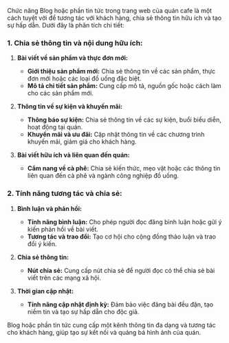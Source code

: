 Chức năng Blog hoặc phần tin tức trong trang web của quán cafe là một cách tuyệt vời để tương tác với khách hàng, chia sẻ thông tin hữu ích và tạo sự hấp dẫn. Dưới đây là phân tích chi tiết:

### 1. Chia sẻ thông tin và nội dung hữu ích:

1. **Bài viết về sản phẩm và thực đơn mới:**

   - **Giới thiệu sản phẩm mới:** Chia sẻ thông tin về các sản phẩm, thực đơn mới hoặc các loại đồ uống đặc biệt.
   - **Mô tả chi tiết sản phẩm:** Cung cấp mô tả, nguồn gốc hoặc cách làm cho các sản phẩm mới.

2. **Thông tin về sự kiện và khuyến mãi:**

   - **Thông báo sự kiện:** Chia sẻ thông tin về các sự kiện, buổi biểu diễn, hoạt động tại quán.
   - **Khuyến mãi và ưu đãi:** Cập nhật thông tin về các chương trình khuyến mãi, giảm giá cho khách hàng.

3. **Bài viết hữu ích và liên quan đến quán:**
   - **Cẩm nang về cà phê:** Chia sẻ kiến thức, mẹo vặt hoặc các thông tin liên quan đến cà phê và ngành công nghiệp đồ uống.

### 2. Tính năng tương tác và chia sẻ:

1. **Bình luận và phản hồi:**

   - **Tính năng bình luận:** Cho phép người đọc đăng bình luận hoặc gửi ý kiến phản hồi về bài viết.
   - **Tương tác và trao đổi:** Tạo cơ hội cho cộng đồng thảo luận và trao đổi ý kiến.

2. **Chia sẻ thông tin:**

   - **Nút chia sẻ:** Cung cấp nút chia sẻ để người đọc có thể chia sẻ bài viết trên các mạng xã hội.

3. **Thời gian cập nhật:**
   - **Tính năng cập nhật định kỳ:** Đảm bảo việc đăng bài đều đặn, tạo niềm tin và tạo sự hấp dẫn cho độc giả.

Blog hoặc phần tin tức cung cấp một kênh thông tin đa dạng và tương tác cho khách hàng, giúp tạo sự kết nối và quảng bá hình ảnh của quán.

